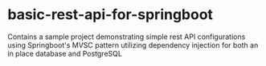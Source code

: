 # basic-rest-api-for-springboot
Contains a sample project demonstrating simple rest API configurations using Springboot's MVSC pattern utilizing dependency injection for both an in place database and PostgreSQL
